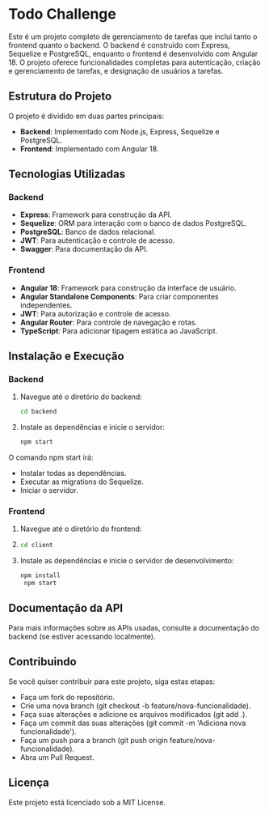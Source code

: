 # Todo Challenge

Este é um projeto completo de gerenciamento de tarefas que inclui tanto o frontend quanto o backend. O backend é construído com Express, Sequelize e PostgreSQL, enquanto o frontend é desenvolvido com Angular 18. O projeto oferece funcionalidades completas para autenticação, criação e gerenciamento de tarefas, e designação de usuários a tarefas.

## Estrutura do Projeto

O projeto é dividido em duas partes principais:

- **Backend**: Implementado com Node.js, Express, Sequelize e PostgreSQL.
- **Frontend**: Implementado com Angular 18.

## Tecnologias Utilizadas

### Backend

- **Express**: Framework para construção da API.
- **Sequelize**: ORM para interação com o banco de dados PostgreSQL.
- **PostgreSQL**: Banco de dados relacional.
- **JWT**: Para autenticação e controle de acesso.
- **Swagger**: Para documentação da API.

### Frontend

- **Angular 18**: Framework para construção da interface de usuário.
- **Angular Standalone Components**: Para criar componentes independentes.
- **JWT**: Para autorização e controle de acesso.
- **Angular Router**: Para controle de navegação e rotas.
- **TypeScript**: Para adicionar tipagem estática ao JavaScript.

## Instalação e Execução

### Backend

1. Navegue até o diretório do backend:

   ```bash
   cd backend

2. Instale as dependências e inicie o servidor:
   ```bash
   npm start

O comando npm start irá:

- Instalar todas as dependências.
- Executar as migrations do Sequelize.
- Iniciar o servidor.


### Frontend
1. Navegue até o diretório do frontend:
2. ```bash
   cd client

2. Instale as dependências e inicie o servidor de desenvolvimento:
   ```bash
   npm install
    npm start


## Documentação da API
Para mais informações sobre as APIs usadas, consulte a documentação do backend (se estiver acessando localmente).

## Contribuindo
Se você quiser contribuir para este projeto, siga estas etapas:

- Faça um fork do repositório.
- Crie uma nova branch (git checkout -b feature/nova-funcionalidade).
- Faça suas alterações e adicione os arquivos modificados (git add .).
- Faça um commit das suas alterações (git commit -m 'Adiciona nova funcionalidade').
- Faça um push para a branch (git push origin feature/nova-funcionalidade).
- Abra um Pull Request.

## Licença
Este projeto está licenciado sob a MIT License.
